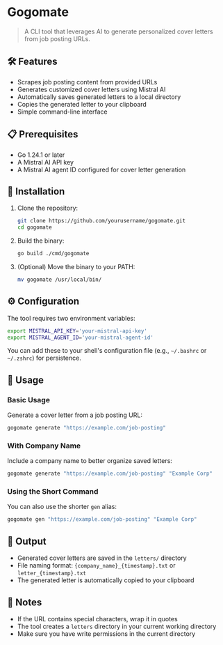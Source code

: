# Gogomate

> A CLI tool that leverages AI to generate personalized cover letters from job posting URLs.

## 🛠️ Features

- Scrapes job posting content from provided URLs
- Generates customized cover letters using Mistral AI
- Automatically saves generated letters to a local directory
- Copies the generated letter to your clipboard
- Simple command-line interface

## 📋 Prerequisites

- Go 1.24.1 or later
- A Mistral AI API key
- A Mistral AI agent ID configured for cover letter generation

## 🚀 Installation

1. Clone the repository:
   ```bash
   git clone https://github.com/yourusername/gogomate.git
   cd gogomate
   ```

2. Build the binary:
   ```bash
   go build ./cmd/gogomate
   ```

3. (Optional) Move the binary to your PATH:
   ```bash
   mv gogomate /usr/local/bin/
   ```

## ⚙️ Configuration

The tool requires two environment variables:

```bash
export MISTRAL_API_KEY='your-mistral-api-key'
export MISTRAL_AGENT_ID='your-mistral-agent-id'
```

You can add these to your shell's configuration file (e.g., `~/.bashrc` or `~/.zshrc`) for persistence.

## 📖 Usage

### Basic Usage

Generate a cover letter from a job posting URL:

```bash
gogomate generate "https://example.com/job-posting"
```

### With Company Name

Include a company name to better organize saved letters:

```bash
gogomate generate "https://example.com/job-posting" "Example Corp"
```

### Using the Short Command

You can also use the shorter `gen` alias:

```bash
gogomate gen "https://example.com/job-posting" "Example Corp"
```

## 📂 Output

- Generated cover letters are saved in the `letters/` directory
- File naming format: `{company_name}_{timestamp}.txt` or `letter_{timestamp}.txt`
- The generated letter is automatically copied to your clipboard

## 📝 Notes

- If the URL contains special characters, wrap it in quotes
- The tool creates a `letters` directory in your current working directory
- Make sure you have write permissions in the current directory
